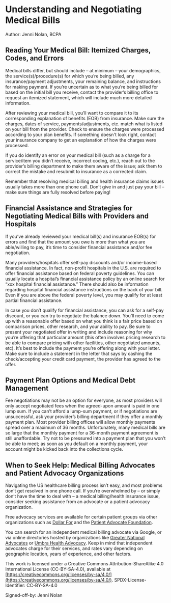 # Understanding and Negotiating Medical Bills 

Author: Jenni Nolan, BCPA

## Reading Your Medical Bill: Itemized Charges, Codes, and Errors

Medical bills differ, but should include – at minimum – your demographics, the service(s)/procedure(s) for which you’re being billed, any insurance/payment adjustments, your remaining balance, and instructions for making payment. If you’re uncertain as to what you’re being billed for based on the initial bill you receive, contact the provider’s billing office to request an itemized statement, which will include much more detailed information.

After reviewing your medical bill, you’ll want to compare it to its corresponding explanation of benefits (EOB) from insurance. Make sure the charges, dates of service, payments/adjustments, etc. match what is listed on your bill from the provider. Check to ensure the charges were processed according to your plan benefits. If something doesn't look right, contact your insurance company to get an explanation of how the charges were processed. 

If you do identify an error on your medical bill (such as a charge for a service/item you didn’t receive, incorrect coding, etc.), reach out to the provider’s billing department to make them aware of the issue; ask them to correct the mistake and resubmit to insurance as a corrected claim. 

Remember that resolving medical billing and health insurance claims issues usually takes more than one phone call. Don’t give in and just pay your bill – make sure things are fully resolved before paying!

## Financial Assistance and Strategies for Negotiating Medical Bills with Providers and Hospitals

If you’ve already reviewed your medical bill(s) and insurance EOB(s) for errors and find that the amount you owe is more than what you are able/willing to pay, it’s time to consider financial assistance and/or fee negotiation.

Many providers/hospitals offer self-pay discounts and/or income-based financial assistance. In fact, non-profit hospitals in the U.S. are required to offer financial assistance based on federal poverty guidelines. You can usually locate a hospital’s financial assistance policy by an online search for “xxx hospital financial assistance.” There should also be information regarding hospital financial assistance instructions on the back of your bill. Even if you are above the federal poverty level, you may qualify for at least partial financial assistance.

In case you don’t qualify for financial assistance, you can ask for a self-pay discount, or you can try to negotiate the balance down. You’ll need to come up with a reasonable offer based on what you think is a fair price based on comparison prices, other research, and your ability to pay. Be sure to present your negotiated offer in writing and include reasoning for why you’re offering that particular amount (this often involves pricing research to be able to compare pricing with other facilities, other negotiated amounts, etc). It’s best to include the payment you’re offering along with your letter. Make sure to include a statement in the letter that says by cashing the check/accepting your credit card payment, the provider has agreed to the offer.

## Payment Plan Options and Medical Debt Management 

Fee negotiations may not be an option for everyone, as most providers will only accept negotiated fees when the agreed-upon amount is paid in one lump sum. If you can’t afford a lump-sum payment, or if negotiations are unsuccessful, ask your provider’s billing department if they offer a monthly payment plan. Most provider billing offices will allow monthly payments spread over a maximum of 36 months. Unfortunately, many medical bills are so large that the monthly payment for a 36-month payment agreement is still unaffordable. Try not to be pressured into a payment plan that you won’t be able to meet; as soon as you default on a monthly payment, your account might be kicked back into the collections cycle.

## When to Seek Help: Medical Billing Advocates and Patient Advocacy Organizations

Navigating the US healthcare billing process isn’t easy, and most problems don’t get resolved in one phone call. If you’re overwhelmed by – or simply don’t have the time to deal with – a medical billing/health insurance issue, consider seeking assistance from an advocate or a patient advocacy organization.

Free advocacy services are available for certain patient groups via other organizations such as [Dollar For](https://dollarfor.org/) and the [Patient Advocate Foundation](http://www.patientadvocate.org).

You can search for an independent medical billing advocate via Google, or via online directories hosted by organizations like [Greater National Advocates](www.gnanow.org) or [Umbra Health Advocacy](https://app.umbrahealthadvocacy.com/). Keep in mind that independent advocates charge for their services, and rates vary depending on geographic location, years of experience, and other factors.

This work is licensed under a Creative Commons Attribution-ShareAlike 4.0 International License (CC-BY-SA-4.0), available at [https://creativecommons.org/licenses/by-sa/4.0/](https://creativecommons.org/licenses/by-sa/4.0/). SPDX-License-Identifier: CC-BY-SA-4.0

Signed-off-by: Jenni Nolan